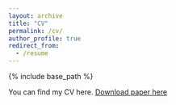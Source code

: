 ```yaml
---
layout: archive
title: "CV"
permalink: /cv/
author_profile: true
redirect_from:
  - /resume
---
```


{% include base_path %}

You can find my CV here. [Download paper here](https://github.com/pabloargote/pabloargote.github.io/raw/master/files/CV.pdf)

